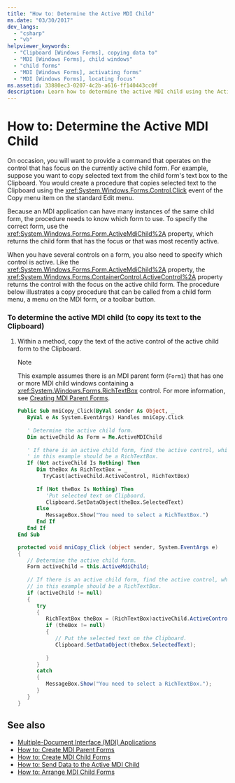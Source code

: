 ```yaml
---
title: "How to: Determine the Active MDI Child"
ms.date: "03/30/2017"
dev_langs: 
  - "csharp"
  - "vb"
helpviewer_keywords: 
  - "Clipboard [Windows Forms], copying data to"
  - "MDI [Windows Forms], child windows"
  - "child forms"
  - "MDI [Windows Forms], activating forms"
  - "MDI [Windows Forms], locating focus"
ms.assetid: 33880ec3-0207-4c2b-a616-ff140443cc0f
description: Learn how to determine the active MDI child using the ActiveMdiChild property, which returns the child form that has the focus or that was most recently active.
---
```

# How to: Determine the Active MDI Child

On occasion, you will want to provide a command that operates on the control that has focus on the currently active child form. For example, suppose you want to copy selected text from the child form's text box to the Clipboard. You would create a procedure that copies selected text to the Clipboard using the <xref:System.Windows.Forms.Control.Click> event of the Copy menu item on the standard Edit menu.  
  
 Because an MDI application can have many instances of the same child form, the procedure needs to know which form to use. To specify the correct form, use the <xref:System.Windows.Forms.Form.ActiveMdiChild%2A> property, which returns the child form that has the focus or that was most recently active.  
  
 When you have several controls on a form, you also need to specify which control is active. Like the <xref:System.Windows.Forms.Form.ActiveMdiChild%2A> property, the <xref:System.Windows.Forms.ContainerControl.ActiveControl%2A> property returns the control with the focus on the active child form. The procedure below illustrates a copy procedure that can be called from a child form menu, a menu on the MDI form, or a toolbar button.  
  
### To determine the active MDI child (to copy its text to the Clipboard)  
  
1. Within a method, copy the text of the active control of the active child form to the Clipboard.  
  
    > [!NOTE]
    > This example assumes there is an MDI parent form (`Form1`) that has one or more MDI child windows containing a <xref:System.Windows.Forms.RichTextBox> control. For more information, see [Creating MDI Parent Forms](how-to-create-mdi-parent-forms.md).  
  
    ```vb  
    Public Sub mniCopy_Click(ByVal sender As Object, _  
       ByVal e As System.EventArgs) Handles mniCopy.Click  
  
       ' Determine the active child form.  
       Dim activeChild As Form = Me.ActiveMDIChild  
  
       ' If there is an active child form, find the active control, which  
       ' in this example should be a RichTextBox.  
       If (Not activeChild Is Nothing) Then  
          Dim theBox As RichTextBox = _  
            TryCast(activeChild.ActiveControl, RichTextBox)  
  
          If (Not theBox Is Nothing) Then  
             'Put selected text on Clipboard.  
             Clipboard.SetDataObject(theBox.SelectedText)  
          Else  
             MessageBox.Show("You need to select a RichTextBox.")  
          End If  
       End If  
    End Sub  
    ```  
  
    ```csharp  
    protected void mniCopy_Click (object sender, System.EventArgs e)  
    {  
       // Determine the active child form.  
       Form activeChild = this.ActiveMdiChild;  
  
       // If there is an active child form, find the active control, which  
       // in this example should be a RichTextBox.  
       if (activeChild != null)  
       {
          try  
          {  
             RichTextBox theBox = (RichTextBox)activeChild.ActiveControl;  
             if (theBox != null)  
             {  
                // Put the selected text on the Clipboard.  
                Clipboard.SetDataObject(theBox.SelectedText);  
  
             }  
          }  
          catch  
          {  
             MessageBox.Show("You need to select a RichTextBox.");  
          }  
       }  
    }  
    ```  
  
## See also

- [Multiple-Document Interface (MDI) Applications](multiple-document-interface-mdi-applications.md)
- [How to: Create MDI Parent Forms](how-to-create-mdi-parent-forms.md)
- [How to: Create MDI Child Forms](how-to-create-mdi-child-forms.md)
- [How to: Send Data to the Active MDI Child](how-to-send-data-to-the-active-mdi-child.md)
- [How to: Arrange MDI Child Forms](how-to-arrange-mdi-child-forms.md)

